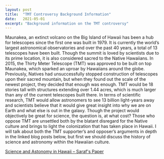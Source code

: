```yaml
---
layout: post
title:  "TMT Controversy Background Information"
date:   2021-05-01
excerpt: "Background information on the TMT controversy"
---
```

Maunakea, an extinct volcano on the Big Island of Hawaii has been a hub for telescopes since the first one was built in 1979. It is currently the world’s largest astronomical observatories and over the past 40 years, a total of 13 telescopes have been built. Though the summit is loved by scientists due to its prime location, it is also considered sacred to the Native Hawaiians. In 2015, the Thirty Meter Telescope (TMT) was approved to be built on top Maunakea, which sparked an uproar by Hawaiians around the globe. Previously, Natives had unsuccessfully stopped construction of telescopes upon their sacred mountain, but when they found out the scale of the newest project, they decided that enough was enough. 
TMT would be 18 stories tall with structures extending over 1.44 acres, which is much larger than any of the current telescopes built there. In terms of scientific research, TMT would allow astronomers to see 13 billion light-years away and scientists believe that it would give great insight into why we are on Earth and what else is out in the galaxy. Though the project would objectively be great for science, the question is, at what cost? Those who oppose TMT are unsettled both by the blatant disregard for the Native culture and brings to light the colonization that has taken place in Hawaii. 
I will talk about both the TMT supporter’s and opposer’s arguments in depth in the linked blog posts below, but first we should discuss the history of science and astronomy within the Hawaiian culture. 

[Science and Astonomy in Hawaii – Saraf's Paper](https://asokamoto.github.io/407FinalProject/blog/Science-and-Astronomy-in-Hawaii/)
